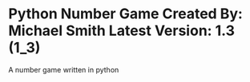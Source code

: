 Python Number Game
Created By: Michael Smith
Latest Version: 1.3 (1_3)
================

A number game written in python
